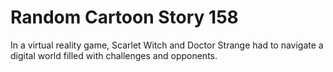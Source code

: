 # Random Cartoon Story 158

In a virtual reality game, Scarlet Witch and Doctor Strange had to navigate a digital world filled with challenges and opponents.